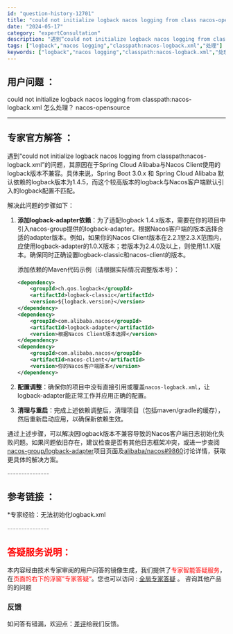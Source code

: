 ```yaml
---
id: "question-history-12701"
title: "could not initialize logback nacos logging from class nacos-opensource"
date: "2024-05-17"
category: "expertConsultation"
description: "遇到“could not initialize logback nacos logging from classpath:nacos-logback.xml”的问题，其原因在于Spring Cloud Alibaba与Nacos Client使用的logback版本不兼容。具体来说，Spring B"
tags: ["logback","nacos logging","classpath:nacos-logback.xml","处理"]
keywords: ["logback","nacos logging","classpath:nacos-logback.xml","处理"]
---
```


## 用户问题 ： 
 could not initialize logback nacos logging from classpath:nacos-logback.xml 怎么处理？ nacos-opensource 

---------------
## 专家官方解答 ：

遇到“could not initialize logback nacos logging from classpath:nacos-logback.xml”的问题，其原因在于Spring Cloud Alibaba与Nacos Client使用的logback版本不兼容。具体来说，Spring Boot 3.0.x 和 Spring Cloud Alibaba 默认依赖的logback版本为1.4.5，而这个较高版本的logback与Nacos客户端默认引入的logback配置不匹配。

解决此问题的步骤如下：

1. **添加logback-adapter依赖**：为了适配logback 1.4.x版本，需要在你的项目中引入nacos-group提供的logback-adapter。根据Nacos客户端的版本选择合适的adapter版本。例如，如果你的Nacos Client版本在2.2.1至2.3.X范围内，应使用logback-adapter的1.0.X版本；若版本为2.4.0及以上，则使用1.1.X版本。确保同时正确设置logback-classic和nacos-client的版本。

   添加依赖的Maven代码示例（请根据实际情况调整版本号）：
   ```xml
   <dependency>
       <groupId>ch.qos.logback</groupId>
       <artifactId>logback-classic</artifactId>
       <version>${logback.version}</version>
   </dependency>
   <dependency>
       <groupId>com.alibaba.nacos</groupId>
       <artifactId>logback-adapter</artifactId>
       <version>根据Nacos Client版本选择</version>
   </dependency>
   <dependency>
       <groupId>com.alibaba.nacos</groupId>
       <artifactId>nacos-client</artifactId>
       <version>你的Nacos客户端版本</version>
   </dependency>
   ```

2. **配置调整**：确保你的项目中没有直接引用或覆盖`nacos-logback.xml`，让logback-adapter能正常工作并应用正确的配置。

3. **清理与重启**：完成上述依赖调整后，清理项目（包括maven/gradle的缓存），然后重新启动应用，以确保新依赖生效。

通过上述步骤，可以解决因logback版本不兼容导致的Nacos客户端日志初始化失败问题。如果问题依旧存在，建议检查是否有其他日志框架冲突，或进一步查阅[nacos-group/logback-adapter](https://github.com/nacos-group/logback-adapter)项目页面及[alibaba/nacos#9860](https://github.com/alibaba/nacos/issues/9860)讨论详情，获取更具体的解决方案。


<font color="#949494">---------------</font> 


## 参考链接 ：

*专家经验：无法初始化logback.xml 


 <font color="#949494">---------------</font> 
 


## <font color="#FF0000">答疑服务说明：</font> 

本内容经由技术专家审阅的用户问答的镜像生成，我们提供了<font color="#FF0000">专家智能答疑服务</font>，在<font color="#FF0000">页面的右下的浮窗”专家答疑“</font>。您也可以访问 : [全局专家答疑](https://opensource.alibaba.com/chatBot) 。 咨询其他产品的的问题

### 反馈
如问答有错漏，欢迎点：[差评](https://ai.nacos.io/user/feedbackByEnhancerGradePOJOID?enhancerGradePOJOId=13858)给我们反馈。
